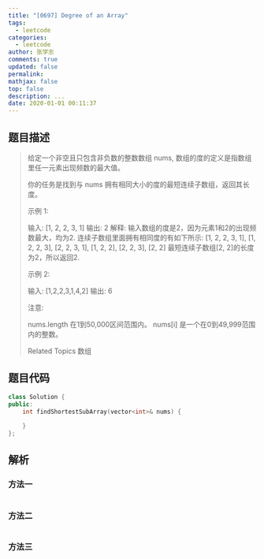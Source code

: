 ```yaml
---
title: "[0697] Degree of an Array"
tags:
  - leetcode
categories:
  - leetcode
author: 张学志
comments: true
updated: false
permalink:
mathjax: false
top: false
description: ...
date: 2020-01-01 00:11:37
---
```


## 题目描述

> 给定一个非空且只包含非负数的整数数组 nums, 数组的度的定义是指数组里任一元素出现频数的最大值。 
> 
> 你的任务是找到与 nums 拥有相同大小的度的最短连续子数组，返回其长度。 
> 
> 示例 1: 
> 
> 
> 输入: [1, 2, 2, 3, 1]
> 输出: 2
> 解释: 
> 输入数组的度是2，因为元素1和2的出现频数最大，均为2.
> 连续子数组里面拥有相同度的有如下所示:
> [1, 2, 2, 3, 1], [1, 2, 2, 3], [2, 2, 3, 1], [1, 2, 2], [2, 2, 3], [2, 2]
> 最短连续子数组[2, 2]的长度为2，所以返回2.
> 
> 
> 示例 2: 
> 
> 
> 输入: [1,2,2,3,1,4,2]
> 输出: 6
> 
> 
> 注意: 
> 
> 
> nums.length 在1到50,000区间范围内。 
> nums[i] 是一个在0到49,999范围内的整数。 
> 
> Related Topics 数组

## 题目代码

```cpp
class Solution {
public:
    int findShortestSubArray(vector<int>& nums) {
        
    }
};
```

## 解析

### 方法一

```cpp

```

### 方法二

```cpp

```

### 方法三

```cpp

```

